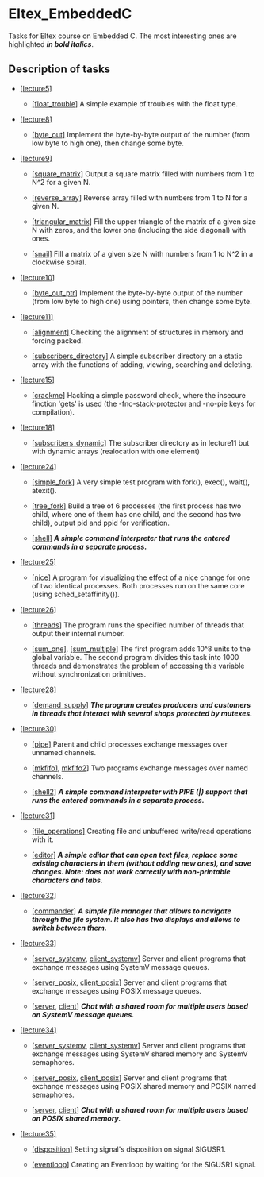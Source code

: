 # Eltex_EmbeddedC

Tasks for Eltex course on Embedded C.
The most interesting ones are highlighted ***in bold italics***.

## Description of tasks

* [[lecture5]](./lecture5)

    - [[float_trouble]](./lecture5/float_trouble.c)
    A simple example of troubles with the float type.

* [[lecture8]](./lecture8)

    - [[byte_out]](./lecture8/byte_out.c)
    Implement the byte-by-byte output of the number (from low byte to high one),
    then change some byte.

* [[lecture9]](./lecture9)

    - [[square_matrix]](./lecture9/square_matrix.c)
    Output a square matrix filled with numbers from 1 to N^2 for a given N.
    
    - [[reverse_array]](./lecture9/reverse_array.c)
    Reverse array filled with numbers from 1 to N for a given N.
    
    - [[triangular_matrix]](./lecture9/triangular_matrix.c)
    Fill the upper triangle of the matrix of a given size N with zeros, and the
    lower one (including the side diagonal) with ones.
    
    - [[snail]](./lecture9/snail.c)
    Fill a matrix of a given size N with numbers from 1 to N^2 in a clockwise
    spiral.

* [[lecture10]](./lecture10)

    - [[byte_out_ptr]](./lecture10/byte_out_ptr.c)
    Implement the byte-by-byte output of the number (from low byte to high one)
    using pointers, then change some byte.

* [[lecture11]](./lecture11)

    - [[alignment]](./lecture11/alignment.c)
    Checking the alignment of structures in memory and forcing packed.

    - [[subscribers_directory]](./lecture11/subscribers_directory.c)
    A simple subscriber directory on a static array with the functions of
    adding, viewing, searching and deleting.

* [[lecture15]](./lecture15)

    - [[crackme]](./lecture15/crackme.c)
    Hacking a simple password check, where the insecure finction 'gets' is used
    (the -fno-stack-protector and -no-pie keys for compilation).

* [[lecture18]](./lecture18)

    - [[subscribers_dynamic]](./lecture18/subscribers_dynamic.c)
    The subscriber directory as in lecture11 but with dynamic arrays
    (realocation with one element)

* [[lecture24]](./lecture24)

    - [[simple_fork]](./lecture24/simple_fork.c)
    A very simple test program with fork(), exec(), wait(), atexit().

    - [[tree_fork]](./lecture24/tree_fork.c)
    Build a tree of 6 processes (the first process has two child, where one of
    them has one child, and the second has two child), output pid and ppid for
    verification.
    
    - [[shell]](./lecture24/shell.c)
    ***A simple command interpreter that runs the entered commands in a separate
    process.***

* [[lecture25]](./lecture25)

    - [[nice]](./lecture25/nice.c)
    A program for visualizing the effect of a nice change for one of two
    identical processes. Both processes run on the same core (using
    sched_setaffinity()).

* [[lecture26]](./lecture26)

    - [[threads]](./lecture26/threads.c)
    The program runs the specified number of threads that output their internal
    number.

    - [[sum_one]](./lecture26/sum_one.c),
    [[sum_multiple]](./lecture26/sum_multiple.c)
    The first program adds 10^8 units to the global variable. The second program
    divides this task into 1000 threads and demonstrates the problem of
    accessing this variable without synchronization primitives.

* [[lecture28]](./lecture28)

    - [[demand_supply]](./lecture28/demand_supply.c)
    ***The program creates producers and customers in threads that interact with
    several shops protected by mutexes.***

* [[lecture30]](./lecture30)

    - [[pipe]](./lecture30/pipe.c)
    Parent and child processes exchange messages over unnamed channels.

    - [[mkfifo1](./lecture30/mkfifo1.c), [mkfifo2](./lecture30/mkfifo2.c)]
    Two programs exchange messages over named channels.

    - [[shell2]](./lecture30/shell2.c)
    ***A simple command interpreter with PIPE (|) support that runs the entered
    commands in a separate process.***

* [[lecture31]](./lecture31)

    - [[file_operations]](./lecture31/file_operations.c)
    Creating file and unbuffered write/read operations with it.

    - [[editor]](./lecture31/editor.c)
    ***A simple editor that can open text files, replace some existing characters
    in them (without adding new ones), and save changes. Note: does not work
    correctly with non-printable characters and tabs.***

* [[lecture32]](./lecture32)

    - [[commander]](./lecture32/commander.c)
    ***A simple file manager that allows to navigate through the file system.
    It also has two displays and allows to switch between them.***

* [[lecture33]](./lecture33)

    - [[server_systemv](./lecture33/server_systemv.c),
       [client_systemv](./lecture33/client_systemv.c)]
    Server and client programs that exchange messages using SystemV message
    queues.

    - [[server_posix](./lecture33/server_posix.c),
       [client_posix](./lecture33/client_posix.c)]
    Server and client programs that exchange messages using POSIX message
    queues.
    
    - [[server](./lecture33/server.c), [client](./lecture33/client.c)]
    ***Chat with a shared room for multiple users based on SystemV message
    queues.***

* [[lecture34]](./lecture34)

    - [[server_systemv](./lecture34/server_systemv.c),
       [client_systemv](./lecture34/client_systemv.c)]
    Server and client programs that exchange messages using SystemV shared
    memory and SystemV semaphores.

    - [[server_posix](./lecture34/server_posix.c),
       [client_posix](./lecture34/client_posix.c)]
    Server and client programs that exchange messages using POSIX shared
    memory and POSIX named semaphores.
     
    - [[server](./lecture34/server.c), [client](./lecture34/client.c)]
    ***Chat with a shared room for multiple users based on POSIX shared
    memory.***

* [[lecture35]](./lecture35)

    - [[disposition]](./lecture35/disposition.c)
    Setting signal's disposition on signal SIGUSR1.

    - [[eventloop]](./lecture35/eventloop.c)
    Creating an Eventloop by waiting for the SIGUSR1 signal.

